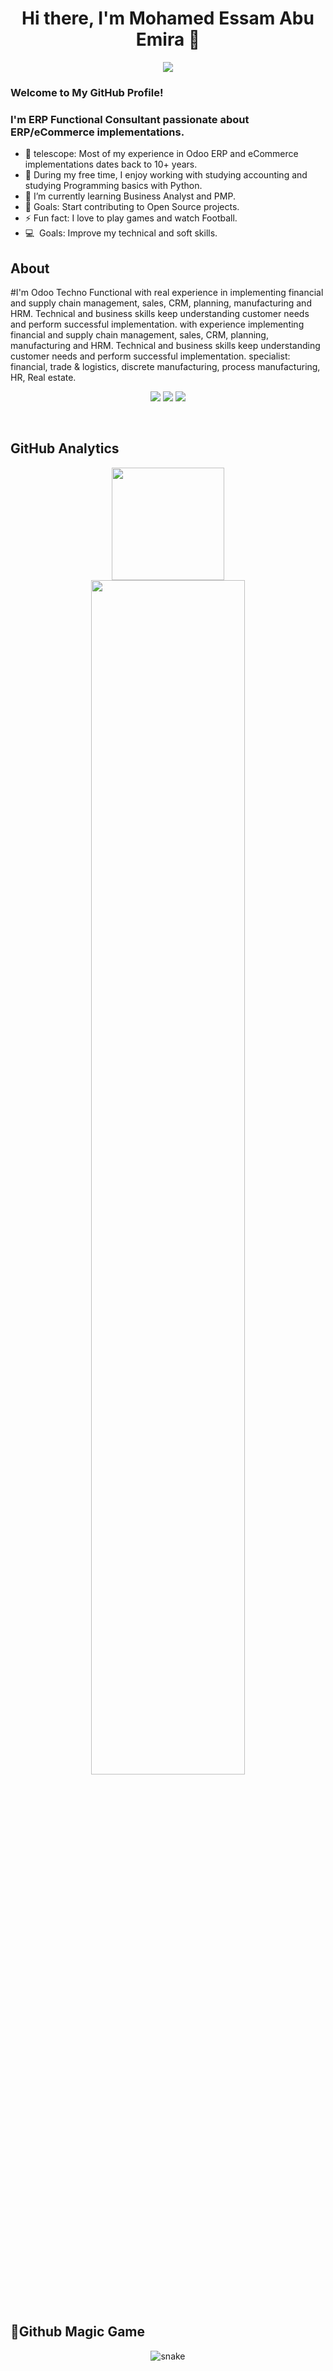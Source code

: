 <body>
  <div align="center">
    <h1> Hi there, I'm Mohamed Essam Abu Emira 👋<a href="#"></h1>
  </div>
<p align="center">
<a href="https://github.com/abuemira91"><img src="https://readme-typing-svg.herokuapp.com?lines=Experienced+ERP+Consultant;Financial+Manager;project+management;Product+Owner&center=true&width=500&height=50"></a>

### Welcome to My GitHub Profile!

### I'm  ERP Functional Consultant passionate about ERP/eCommerce implementations.


- 🔭 telescope: Most of my experience in Odoo ERP and eCommerce implementations dates back to 10+ years.
- 👀 During my free time, I enjoy working with studying accounting and studying Programming basics with Python.
- 🌱 I’m currently learning Business Analyst and PMP.
- 💞️ Goals: Start contributing to Open Source projects.
- ⚡  Fun fact: I love to play games and watch Football.
-  💻 &nbsp;Goals: Improve my technical and soft skills. 


## About
#I'm Odoo Techno Functional with real experience in implementing financial and  supply chain management, sales, CRM, planning, manufacturing and HRM. Technical and business skills keep understanding customer needs and perform successful implementation. with experience implementing financial and supply chain management, sales, CRM, planning, manufacturing and HRM. Technical and business skills keep understanding customer needs and perform successful implementation.
specialist: financial, trade & logistics, discrete manufacturing, process manufacturing, HR, Real estate.


    
</table>
</p>
<p width="100" align='center'>
<a href="https://www.linkedin.com/in/abuemira/"><img src="https://img.shields.io/badge/-Mohamed%20AbuEmira-0077B5?style=flat&logo=Linkedin&logoColor=white"/></a>
<a href="mailto:abuemira91@gmail.com"><img src="https://img.shields.io/badge/-abuemira91@gmail.com-D14836?style=flat&logo=Gmail&logoColor=white"/></a>
	<a href="https://abuemira.medium.com/"><img src="https://img.shields.io/badge/-abuemira91-black ?style=flat&logo=medium&logoColor=white"/></a>
 </p>
 
<br>

 
 <h2>GitHub Analytics
 </h2>

<p align="center">
<a href="https://github.com/abuemira91">
<!--   <img height="180em" src="https://github-readme-stats.vercel.app/api?username=abuemira91&show_icons=true&theme=algolia&include_all_commits=true&count_private=true"/> -->
  <img height="180em" src="https://github-readme-stats-eight-theta.vercel.app/api/top-langs/?username=abuemira91&layout=compact&langs_count=8&theme=algolia"/>
</a>
  <img width="70%" src="https://github-readme-streak-stats.herokuapp.com/?user=abuemira91&show_icons=true&locale=en&layout=demo&theme=algolia" />
</p>
</p>
<br>
	

## 🐛Github Magic Game
<p align="center">
  <img src="https://github.com/mohamedabuemira/mohamedabuemira/raw/output/github-contribution-grid-snake.svg" alt="snake"></center>
</p>


